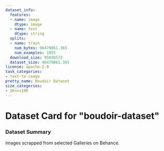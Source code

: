 ```yaml
---
dataset_info:
  features:
  - name: image
    dtype: image
  - name: text
    dtype: string
  splits:
  - name: train
    num_bytes: 96479861.365
    num_examples: 1055
  download_size: 95036573
  dataset_size: 96479861.365
license: apache-2.0
task_categories:
- text-to-image
pretty_name: Boudoir Dataset
size_categories:
- 1K<n<10K
---
```

# Dataset Card for "boudoir-dataset"

### Dataset Summary

Images scrapped from selected Galleries on Behance.